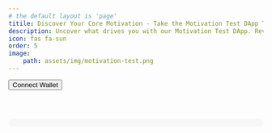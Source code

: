 ```yaml
---
# the default layout is 'page'
titile: Discover Your Core Motivation - Take the Motivation Test DApp Today!
description: Uncover what drives you with our Motivation Test DApp. Reveal your key motivators and gain insights into your growth. Start now!
icon: fas fa-sun
order: 5
image:
    path: assets/img/motivation-test.png
---
```

<head>
    <style>
        body {
            font-family: Arial, sans-serif;
            padding: 20px;
        }
        #question {
            font-size: 1.2em;
            margin-bottom: 20px;
        }
        .label-container {
            display: flex;
            flex-wrap: wrap;
            justify-content: space-between;
            align-items: center;
            align-content: center;
            margin-bottom: 20px;
        }
        #low {
            width: 20%;
            order: 1;
            text-align: left;
        }
        #high {
            width: 20%;
            order: 3;
            text-align: right;
        }
        #circles-container {
            display: flex;
            align-items: center;
            justify-content: space-between;
            flex-wrap: nowrap;
            width: 60%;
            order: 2;
        }
        .answer-circle {
            display: inline-block;
            margin: 0 5px;
            border-radius: 50%;
            cursor: pointer;
            flex-shrink: 0;
        }
        .answer-circle:hover {
            opacity: 0.5;
        }
        #result {
            margin-top: 20px;
        }
        #result-hash {
            font-family: monospace;
            background:var(--background-color);
            padding: 5px;
            border-radius: 3px;
            display: inline-block;
            word-break: break-all;
            word-wrap: break-word;
        }
        .text-result {
            margin: 0.5em;
            display: inline-block;
        }
        .top-1 {
            font-size: 2.5em;
            color: rgba(255, 255, 255, 1.0); /* Полная насыщенность */
            font-weight: bold;
        }
        .top-2 {
            font-size: 2.3em;
            color: rgba(255, 255, 255, 0.9); /* 90% насыщенности */
            font-weight: bold;
        }
        .top-3 {
            font-size: 2.1em;
            color: rgba(255, 255, 255, 0.8); /* 80% насыщенности */
            font-weight: bold;
        }
        .top-4 {
            font-size: 1.9em;
            color: rgba(255, 255, 255, 0.7); /* 70% насыщенности */
            font-weight: bold;
        }
        .top-5 {
            font-size: 1.7em;
            color: rgba(255, 255, 255, 0.6); /* 60% насыщенности */
            font-weight: bold;
        }
        .top-6 {
            font-size: 1.5em;
            color: rgba(255, 255, 255, 0.5); /* 50% насыщенности */
            font-weight: normal;
        }
        .top-7 {
            font-size: 1.3em;
            color: rgba(255, 255, 255, 0.4); /* 40% насыщенности */
            font-weight: normal;
        }
        #progress-container {
            width: 100%;
            background-color: #f3f3f39c;
            border-radius: 30px;
            margin-top: 37px;
        }
        #progress-bar {
            width: 0%;
            height: 15px;
            background-color: #198754;
            border-radius: 25px;
        }
        #progress-text {
            text-align: center;
            margin-top: 10px;
        }
        @media (max-width: 768px) {
            .label-container {
                flex-direction: raw;
            }
            #low {
                order: 2;
                width: 40%;
                margin-top: 15px;
            }
            #circles-container {
                order: 1;
                width: 100%;
            }
            #high {
                order: 3;
                width: 40%;
                margin-top: 15px;
            }
        }   
    </style>
</head>
<body>
    <div id="container">
        <button id="connectWalletBtn">Connect Wallet</button>
        <span id="questions-part">
            <p id="category"></p>
            <p id="question"></p>
            <div class="label-container">
                <div id="circles-container"></div>
                <div id="low"></div>
                <div id="high"></div>
            </div>
            <button id="nextBtn" style="display:none;">Next</button>
            <div id="progress-container">
                <div id="progress-bar"></div>
            </div>
            <p id="progress-text"></p>
        </span>
        <div id="result" style="display:none;">
            <h3>Results:</h3>
            <span id="result-text"></span>
            <h3>Chart:</h3>
            <canvas id="result-chart"></canvas>
            <input id="paymentAmount" type="number" step="0.0005" min="0.003" placeholder="Enter payment amount in ETH" value="0.003">
            <button id="writeResultBtn">Write Test Result</button>
            <button id="readResultBtn">Read Test Result</button>
            <button id="withdrawFunds">Withdraw Funds</button>
            <h3>Hash:</h3>
            <span id="result-hash"></span>
        </div>
    </div>
    <script src="https://cdn.jsdelivr.net/npm/chart.js"></script>
    <script src="https://cdn.jsdelivr.net/npm/crypto-js@4.1.1/crypto-js.js"></script>
    <script src="https://cdnjs.cloudflare.com/ajax/libs/ethers/6.13.1/ethers.umd.min.js" type="application/javascript"></script>
    <script src="/assets/js/motivation-test.js" type="module"></script>
</body>
